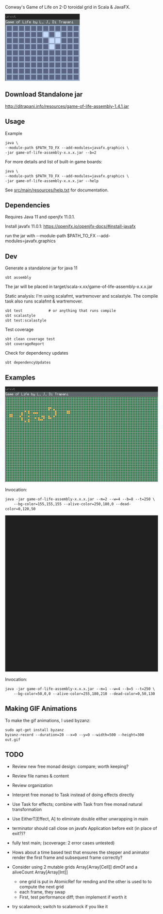 Conway's Game of Life on 2-D toroidal grid in Scala & JavaFX.

![glider.gif](glider.gif)


Download Standalone jar
-----------------------

<http://ditrapani.info/resources/game-of-life-assembly-1.4.1.jar>


Usage
-----

Example

    java \
    --module-path $PATH_TO_FX --add-modules=javafx.graphics \
    -jar game-of-life-assembly-x.x.x.jar --b=2

For more details and list of built-in game boards:

    java \
    --module-path $PATH_TO_FX --add-modules=javafx.graphics \
    -jar game-of-life-assembly-x.x.x.jar --help

See
[src/main/resources/help.txt](https://github.com/lj-ditrapani/game-of-life-scala/blob/master/src/main/resources/help.txt)
for documentation.


Dependencies
------------

Requires Java 11 and openjfx 11.0.1.

Install javafx 11.0.1:  https://openjfx.io/openjfx-docs/#install-javafx

run the jar with --module-path $PATH_TO_FX --add-modules=javafx.graphics


Dev
---

Generate a standalone jar for java 11

    sbt assembly

The jar will be placed in target/scala-x.xx/game-of-life-assembly-x.x.x.jar

Static analysis:  I'm using scalafmt, wartremover and scalastyle.
The compile task also runs scalafmt & wartremover.

    sbt test            # or anything that runs compile
    sbt scalastyle
    sbt test:scalastyle

Test coverage

    sbt clean coverage test
    sbt coverageReport

Check for dependency updates

    sbt dependencyUpdates


Examples
--------

![gosper-glider-gun.gif](gosper-glider-gun.gif)

Invocation:

```
java -jar game-of-life-assembly-x.x.x.jar --m=2 --w=4 --b=8 --t=250 \
    --bg-color=155,155,155 --alive-color=250,180,0 --dead-color=0,120,50
```

![box.gif](box.gif)

Invocation:

```
java -jar game-of-life-assembly-x.x.x.jar --m=1 --w=4 --b=5 --t=250 \
    --bg-color=50,0,0 --alive-color=255,180,210 --dead-color=0,50,130
```


Making GIF Animations
---------------------

To make the gif animations, I used byzanz:

    sudo apt-get install byzanz
    byzanz-record --duration=20 --x=0 --y=0 --width=500 --height=300 out.gif


TODO
----

- Review new free monad design: compare; worth keeping?
- Review file names & content
- Review organization
- Interpret free monad to Task instead of doing effects directly
- Use Task for effects; combine with Task from free monad natural transformation
- Use EitherT[Effect, A] to eliminate double either unwrapping in main
- terminator should call close on javafx Application before exit (in place of exit?)?
- fully test main; (scoverage: 2 error cases untested)
- Hows about a time based test that ensures the stepper and animator
  render the first frame and subsequest frame correctly?

- Consider using 2 mutable grids Array[Array[Cell]] dimOf and a aliveCount Array[Array[Int]]
    - one grid is put in AtomicRef for rending and the other is used to to compute the next grid
    - each frame, they swap
    - First, test performance diff; then implement if worth it
- try scalamock; switch to scalamock if you like it
